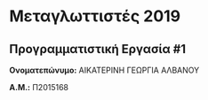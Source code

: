 # Μεταγλωττιστές 2019
## Προγραμματιστική Εργασία #1

**Ονοματεπώνυμο:** ΑΙΚΑΤΕΡΙΝΗ ΓΕΩΡΓΙΑ ΑΛΒΑΝΟΥ

**Α.Μ.:** Π2015168


